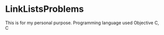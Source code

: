 LinkListsProblems
=================

This is for my personal purpose. Programming language used Objective C, C
